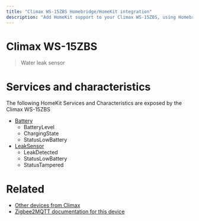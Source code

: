 ```yaml
---
title: "Climax WS-15ZBS Homebridge/HomeKit integration"
description: "Add HomeKit support to your Climax WS-15ZBS, using Homebridge, Zigbee2MQTT and homebridge-z2m."
---
```

<!---
This file has been GENERATED using src/docgen/docgen.ts
DO NOT EDIT THIS FILE MANUALLY!
-->
# Climax WS-15ZBS
> Water leak sensor


# Services and characteristics
The following HomeKit Services and Characteristics are exposed by
the Climax WS-15ZBS

* [Battery](../../battery.md)
  * BatteryLevel
  * ChargingState
  * StatusLowBattery
* [LeakSensor](../../sensors.md)
  * LeakDetected
  * StatusLowBattery
  * StatusTampered


# Related
* [Other devices from Climax](../index.md#climax)
* [Zigbee2MQTT documentation for this device](https://www.zigbee2mqtt.io/devices/WS-15ZBS.html)